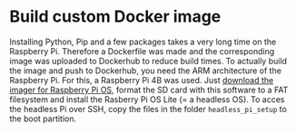 # Build custom Docker image
Installing Python, Pip and a few packages takes a very long time on the Raspberry Pi. Therefore a Dockerfile was made and the corresponding image was uploaded to Dockerhub to reduce build times. To actually build the image and push to Dockerhub, you need the ARM architecture of the Raspberry Pi. For this, a Raspberry Pi 4B was used. Just [download the imager for Raspberry Pi OS](https://www.raspberrypi.org/downloads/), format the SD card with this software to a FAT filesystem and install the Rasberry Pi OS Lite (= a headless OS). To acces the headless Pi over SSH, copy the files in the folder `headless_pi_setup` to the boot partition.